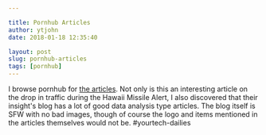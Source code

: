 ```yaml
---

title: Pornhub Articles
author: ytjohn
date: 2018-01-18 12:35:40

layout: post
slug: pornhub-articles
tags: [pornhub]
---
```

I browse pornhub for [the articles](https://www.pornhub.com/insights/hawaii-alert). Not only is this an interesting article on the drop in traffic during the Hawaii Missile Alert, I also discovered that their insight's blog has a lot of good data analysis type articles. The blog itself is SFW with no bad images, though of course the logo and items mentioned in the articles themselves would not be. #yourtech-dailies

